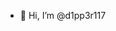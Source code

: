 - 👋 Hi, I’m @d1pp3r117

<!---
d1pp3r117/d1pp3r117 is a ✨ special ✨ repository because its `README.md` (this file) appears on your GitHub profile.
You can click the Preview link to take a look at your changes.
--->
